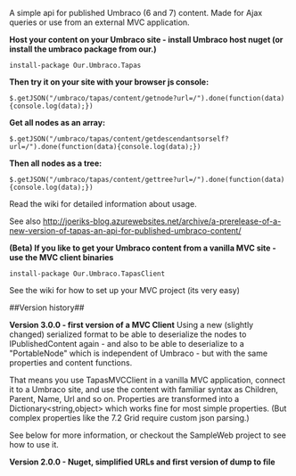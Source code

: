 A simple api for published Umbraco (6 and 7) content. Made for Ajax queries or use from an external MVC application.

**Host your content on your Umbraco site - install Umbraco host nuget (or install the umbraco package from our.)**

	install-package Our.Umbraco.Tapas

**Then try it on your site with your browser js console:**

	$.getJSON("/umbraco/tapas/content/getnode?url=/").done(function(data){console.log(data);})

**Get all nodes as an array:**

	$.getJSON("/umbraco/tapas/content/getdescendantsorself?url=/").done(function(data){console.log(data);})

**Then all nodes as a tree:**

	$.getJSON("/umbraco/tapas/content/gettree?url=/").done(function(data){console.log(data);})

Read the wiki for detailed information about usage.

See also http://joeriks-blog.azurewebsites.net/archive/a-prerelease-of-a-new-version-of-tapas-an-api-for-published-umbraco-content/


**(Beta) If you like to get your Umbraco content from a vanilla MVC site - use the MVC client binaries**

	install-package Our.Umbraco.TapasClient

See the wiki for how to set up your MVC project (its very easy)


##Version history##

**Version 3.0.0 - first version of a MVC Client**
Using a new (slightly changed) serialized format to be able to deserialize the nodes to IPublishedContent again - and also to be able
to deserialize to a "PortableNode" which is independent of Umbraco - but with the same properties and content functions.

That means you use TapasMVCClient in a vanilla MVC application, connect it to a Umbraco site, and use the content with familiar
syntax as Children, Parent, Name, Url and so on. Properties are transformed into a Dictionary<string,object> which works fine for most
simple properties. (But complex properties like the 7.2 Grid require custom json parsing.) 

See below for more information, or checkout the SampleWeb project to see how to use it.


**Version 2.0.0 - Nuget, simplified URLs and first version of dump to file**

